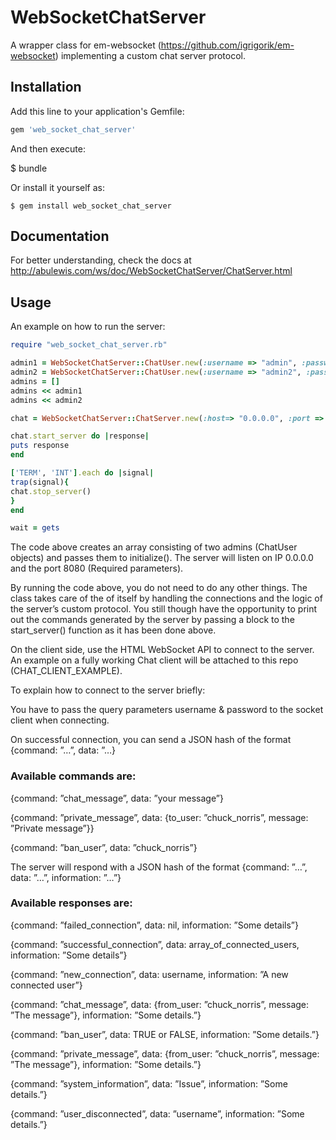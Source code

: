 # WebSocketChatServer

A wrapper class for em-websocket (https://github.com/igrigorik/em-websocket) implementing a custom chat server protocol.

## Installation

Add this line to your application's Gemfile:

```ruby
gem 'web_socket_chat_server'
```

And then execute:

$ bundle

Or install it yourself as:

```
$ gem install web_socket_chat_server
```

## Documentation
For better understanding, check the docs at http://abulewis.com/ws/doc/WebSocketChatServer/ChatServer.html
## Usage

An example on how to run the server:

```ruby
require "web_socket_chat_server.rb"

admin1 = WebSocketChatServer::ChatUser.new(:username => "admin", :password => "secret")
admin2 = WebSocketChatServer::ChatUser.new(:username => "admin2", :password => "secret2")
admins = []
admins << admin1
admins << admin2

chat = WebSocketChatServer::ChatServer.new(:host=> "0.0.0.0", :port => "8080", :admins => admins)

chat.start_server do |response|
puts response
end

['TERM', 'INT'].each do |signal|
trap(signal){ 
chat.stop_server()
}
end

wait = gets
```

The code above creates an array consisting of two admins (ChatUser objects) and passes them to initialize(). The server will listen on IP 0.0.0.0 and the port 8080 (Required parameters). 

By running the code above, you do not need to do any other things. The class takes care of the of itself by handling the connections and the logic of the server’s custom protocol. You still though have the opportunity to print out the commands generated by the server by passing a block to the start_server() function as it has been done above.

On the client side, use the HTML WebSocket API to connect to the server. An example on a fully working Chat client will be attached to this repo (CHAT_CLIENT_EXAMPLE). 

To explain how to connect to the server briefly:

You have to pass the query parameters username & password to the socket client when connecting. 

On successful connection, you can send a JSON hash of the format {command: ”…”, data: ”…}

### Available commands are:
{command: ”chat_message”, data: ”your message”}

{command: ”private_message”, data: {to_user:  ”chuck_norris”, message: ”Private message”}}

{command: ”ban_user”, data: ”chuck_norris”}


The server will respond with a JSON hash of the format {command: ”…”, data: ”…”, information: ”…”}

### Available responses are:
{command: ”failed_connection”, data: nil, information: ”Some details”}

{command: ”successful_connection”, data: array_of_connected_users, information: ”Some details”}

{command: ”new_connection”, data: username, information: ”A new connected user”}

{command: ”chat_message”, data: {from_user: ”chuck_norris”, message: ”The message”}, information: ”Some details.”}

{command: ”ban_user”, data: TRUE or FALSE, information: ”Some details.”}

{command: ”private_message”, data: {from_user: ”chuck_norris”, message: ”The message”}, information: ”Some details.”}

{command: ”system_information”, data: ”Issue”, information: ”Some details.”}

{command: ”user_disconnected”, data: ”username”, information: ”Some details.”}

